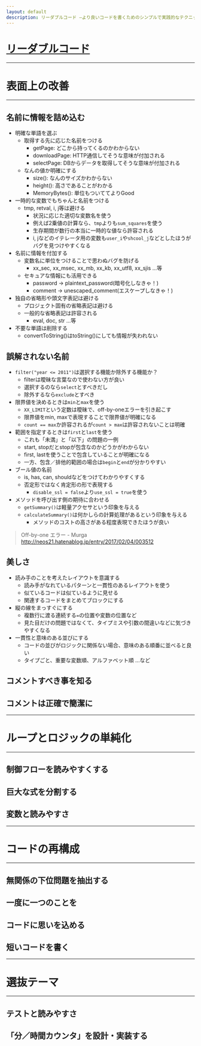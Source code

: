 ```yaml
---
layout: default
description: リーダブルコード ―より良いコードを書くためのシンプルで実践的なテクニック (Theory in practice), Dustin Boswell, Trevor Foucher, 須藤 功平, 角 征典
---
```


# [リーダブルコード](https://www.oreilly.co.jp/books/9784873115658/)

---

# 表面上の改善

---

## 名前に情報を詰め込む

 - 明確な単語を選ぶ
   - 取得する先に応じた名前をつける
     - getPage: どこから持ってくるのかわからない
     - downloadPage: HTTP通信してそうな意味が付加される
     - selectPage: DBからデータを取得してそうな意味が付加される
   - なんの値か明確にする
     - size(): なんのサイズかわからない
     - height(): 高さであることがわかる
     - MemoryBytes(): 単位もついててよりGood
 - 一時的な変数でもちゃんと名前をつける
   - tmp, retval, i, j等は避ける
     - 状況に応じた適切な変数名を使う
     - 例えば2乗値の計算なら、`tmp`よりも`sum_squares`を使う
     - 生存期間が数行の本当に一時的な値なら許容される
     - i, jなどのイテレータ用の変数も`user_i`や`shcool_j`などとしたほうがバグを見つけやすくなる
 - 名前に情報を付加する
   - 変数名に単位をつけることで思わぬバグを防げる
     - xx_sec, xx_msec, xx_mb, xx_kb, xx_utf8, xx_sjis ...等
   - セキュアな情報にも活用できる
     - password -> plaintext_password(暗号化しなきゃ！)
     - comment -> unescaped_comment(エスケープしなきゃ！)
 - 独自の省略形や頭文字表記は避ける
   - プロジェクト固有の省略表記は避ける
   - 一般的な省略表記は許容される
     - eval, doc, str ...等
 - 不要な単語は削除する
   - convertToString()はtoString()にしても情報が失われない

## 誤解されない名前

 - `filter("year <= 2011")`は選択する機能か除外する機能か？
   - filterは曖昧な言葉なので使わない方が良い
   - 選択するのなら`select`とすべきだし
   - 除外するなら`exclude`とすべき
 - 限界値を決めるときは`min`と`max`を使う
   - `XX_LIMIT`という定数は曖昧で、off-by-oneエラーを引き起こす
   - 限界値をmin, maxで表現することで限界値が明確になる
   - `count == max`か許容されるが`count > max`は許容されないことは明確
 - 範囲を指定するときは`first`と`last`を使う
   - これも「未満」と「以下」の問題の一例
   - start, stopだとstopが包含なのかどうかがわからない
   - first, lastを使うことで包含していることが明確になる
   - 一方、包含／排他的範囲の場合は`begin`と`end`が分かりやすい
 - ブール値の名前
   - is, has, can, shouldなどをつけてわかりやすくする
   - 否定形ではなく肯定形の形で表現する
     - `disable_ssl = false`より`use_ssl = true`を使う
 - メソッドを呼び出す側の期待に合わせる
   - `getSummary()`は軽量アクセサという印象を与える
   - `calculateSummary()`は何かしらの計算処理があるという印象を与える
     - メソッドのコストの高さがある程度表現できたほうが良い
 
> Off-by-one エラー - Murga  
> http://neos21.hatenablog.jp/entry/2017/02/04/003512

## 美しさ

 - 読み手のことを考えたレイアウトを意識する
   - 読み手がなれているパターンと一貫性のあるレイアウトを使う
   - 似ているコードは似ているように見せる
   - 関連するコードをまとめてブロックにする
 - 縦の線をまっすぐにする
   - 複数行に渡る連続する`=`の位置や変数の位置など
   - 見た目だけの問題ではなくて、タイプミスや引数の間違いなどに気づきやすくなる
 - 一貫性と意味のある並びにする
   - コードの並びがロジックに関係ない場合、意味のある順番に並べると良い
   - タイプごと、重要な変数順、アルファベット順 ...など

## コメントすべき事を知る



## コメントは正確で簡潔に


---

# ループとロジックの単純化

---

## 制御フローを読みやすくする

## 巨大な式を分割する

## 変数と読みやすさ

---

# コードの再構成

---

## 無関係の下位問題を抽出する

## 一度に一つのことを

## コードに思いを込める

## 短いコードを書く

---

# 選抜テーマ

---

## テストと読みやすさ

## 「分／時間カウンタ」を設計・実装する

